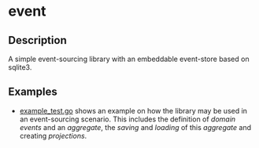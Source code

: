 # event

## Description

A simple event-sourcing library with an embeddable event-store based on sqlite3.

## Examples

- [example_test.go](example_test.go) shows an example on how the library may be used in an event-sourcing scenario.
  This includes the definition of _domain events_ and an _aggregate_, the _saving_ and _loading_ of this _aggregate_ and creating _projections_.
